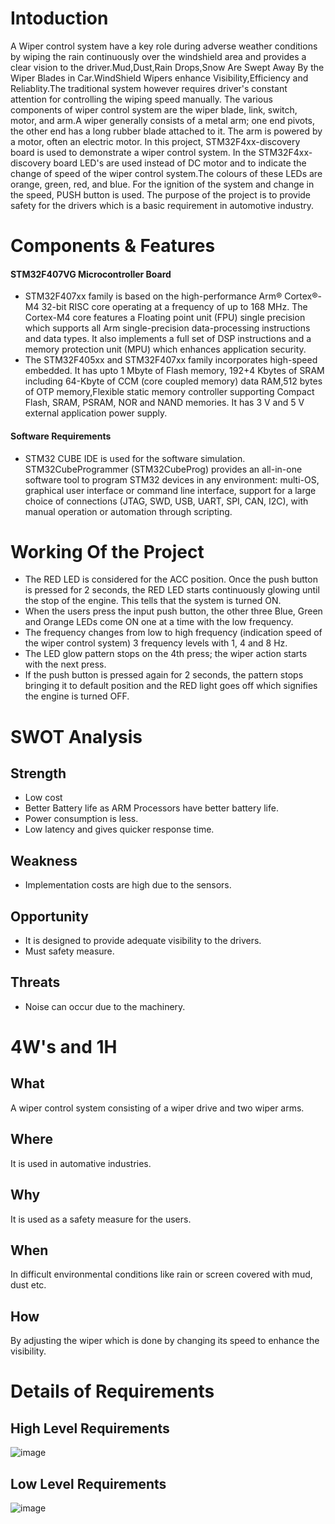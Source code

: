 # Intoduction

A Wiper control system have a key role during adverse weather conditions by wiping the rain continuously over the windshield area and provides a clear vision to the driver.Mud,Dust,Rain Drops,Snow Are Swept Away By the Wiper Blades in Car.WindShield Wipers enhance Visibility,Efficiency and Reliablity.The traditional system however requires driver's constant attention for controlling the wiping speed manually. The various components of wiper control system are the wiper blade, link, switch, motor, and arm.A wiper generally consists of a metal arm; one end pivots, the other end has a long rubber blade attached to it. The arm is powered by a motor, often an electric motor. In this project, STM32F4xx-discovery board is used to demonstrate a wiper control system. In the STM32F4xx-discovery board LED's are used instead of DC motor and to indicate the change of speed of the wiper control system.The colours of these LEDs are orange, green, red, and blue. For the ignition of the system and change in the speed, PUSH button is used. The purpose of the project is to provide safety for the drivers which is a basic requirement in automotive industry.

# Components & Features

#### STM32F407VG Microcontroller Board 

* STM32F407xx family is based on the high-performance Arm® Cortex®-M4 32-bit RISC core operating at a frequency of up to 168 MHz. The Cortex-M4 core features a Floating point unit (FPU) single precision which supports all Arm single-precision data-processing instructions and data types. It also implements a full set of DSP instructions and a memory protection unit (MPU) which enhances application security. 
* The STM32F405xx and STM32F407xx family incorporates high-speed embedded. It has upto 1 Mbyte of Flash memory, 192+4 Kbytes of SRAM including 64-Kbyte of CCM (core coupled memory) data RAM,512 bytes of OTP memory,Flexible static memory controller supporting Compact Flash, SRAM, PSRAM, NOR and NAND memories. It has 3 V and 5 V external application power supply.

#### Software Requirements

* STM32 CUBE IDE is used for the software simulation. STM32CubeProgrammer (STM32CubeProg) provides an all-in-one software tool to program STM32 devices in any environment: multi-OS, graphical user interface or command line interface, support for a large choice of connections (JTAG, SWD, USB, UART, SPI, CAN, I2C), with manual operation or automation through scripting.


# Working Of the Project 
*	The RED LED is considered for the ACC position. Once the push button is pressed for 2 seconds, the RED LED starts continuously glowing until the stop of the engine. This tells that the system is turned ON.
* When the users press the input push button, the other three Blue, Green and Orange LEDs come ON one at a time with the low frequency.
* The frequency changes from low to high frequency (indication speed of the wiper control system) 3 frequency levels with 1, 4 and 8 Hz.
*	The LED glow pattern stops on the 4th press; the wiper action starts with the next press.
*	If the push button is pressed again for 2 seconds, the pattern stops bringing it to default position and the RED light goes off which signifies the engine is turned   OFF.


# SWOT Analysis

## Strength

* Low cost
* Better Battery life as ARM Processors have better battery life.
* Power consumption is less.
* Low latency and gives quicker response time.

## Weakness

* Implementation costs are high due to the sensors.

## Opportunity

* It is designed to provide adequate visibility to the drivers.
* Must safety measure.

## Threats

* Noise can occur due to the machinery.

# 4W's and 1H

## What 

A  wiper control system consisting of a wiper drive and two wiper arms.

## Where 

It is used in automative industries.

## Why

It is used as a safety measure for the users.

## When 

In difficult environmental conditions like rain or screen covered with mud, dust etc.

## How

By adjusting the wiper which is done by changing its speed to enhance the visibility.


# Details of Requirements

## High Level Requirements

![image](https://user-images.githubusercontent.com/71258149/168427975-090c87c5-405e-4783-8cde-6db99013d078.png)

## Low Level Requirements

![image](https://user-images.githubusercontent.com/71258149/168427993-64ab1221-21d9-43a5-814d-975ce7bfb408.png)









